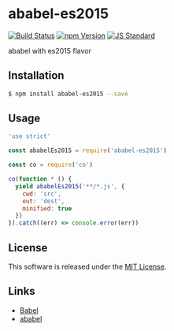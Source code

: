 ababel-es2015
==========

<!---
This file is generated by ape-tmpl. Do not update manually.
--->

<!-- Badge Start -->
<a name="badges"></a>

[![Build Status][bd_travis_shield_url]][bd_travis_url]
[![npm Version][bd_npm_shield_url]][bd_npm_url]
[![JS Standard][bd_standard_shield_url]][bd_standard_url]

[bd_repo_url]: https://github.com/a-labo/ababel-es2015
[bd_travis_url]: http://travis-ci.org/a-labo/ababel-es2015
[bd_travis_shield_url]: http://img.shields.io/travis/a-labo/ababel-es2015.svg?style=flat
[bd_travis_com_url]: http://travis-ci.com/a-labo/ababel-es2015
[bd_travis_com_shield_url]: https://api.travis-ci.com/a-labo/ababel-es2015.svg?token=
[bd_license_url]: https://github.com/a-labo/ababel-es2015/blob/master/LICENSE
[bd_codeclimate_url]: http://codeclimate.com/github/a-labo/ababel-es2015
[bd_codeclimate_shield_url]: http://img.shields.io/codeclimate/github/a-labo/ababel-es2015.svg?style=flat
[bd_codeclimate_coverage_shield_url]: http://img.shields.io/codeclimate/coverage/github/a-labo/ababel-es2015.svg?style=flat
[bd_gemnasium_url]: https://gemnasium.com/a-labo/ababel-es2015
[bd_gemnasium_shield_url]: https://gemnasium.com/a-labo/ababel-es2015.svg
[bd_npm_url]: http://www.npmjs.org/package/ababel-es2015
[bd_npm_shield_url]: http://img.shields.io/npm/v/ababel-es2015.svg?style=flat
[bd_standard_url]: http://standardjs.com/
[bd_standard_shield_url]: https://img.shields.io/badge/code%20style-standard-brightgreen.svg

<!-- Badge End -->


<!-- Description Start -->
<a name="description"></a>

ababel with es2015 flavor

<!-- Description End -->


<!-- Overview Start -->
<a name="overview"></a>



<!-- Overview End -->


<!-- Sections Start -->
<a name="sections"></a>

<!-- Section from "doc/guides/01.Installation.md.hbs" Start -->

<a name="section-doc-guides-01-installation-md"></a>

Installation
-----

```bash
$ npm install ababel-es2015 --save
```


<!-- Section from "doc/guides/01.Installation.md.hbs" End -->

<!-- Section from "doc/guides/02.Usage.md.hbs" Start -->

<a name="section-doc-guides-02-usage-md"></a>

Usage
---------

```javascript
'use strict'

const ababelEs2015 = require('ababel-es2015')

const co = require('co')

co(function * () {
  yield ababelEs2015('**/*.js', {
    cwd: 'src',
    out: 'dest',
    minified: true
  })
}).catch((err) => console.error(err))
```


<!-- Section from "doc/guides/02.Usage.md.hbs" End -->


<!-- Sections Start -->


<!-- LICENSE Start -->
<a name="license"></a>

License
-------
This software is released under the [MIT License](https://github.com/a-labo/ababel-es2015/blob/master/LICENSE).

<!-- LICENSE End -->


<!-- Links Start -->
<a name="links"></a>

Links
------

+ [Babel][babel_url]
+ [ababel][ababel_url]

[babel_url]: https://babeljs.io/
[ababel_url]: https://github.com/a-labo/ababel#readme

<!-- Links End -->
